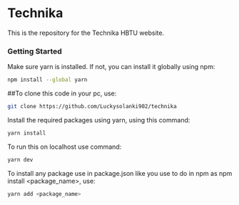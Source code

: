 # Technika

This is the repository for the Technika HBTU website.

### Getting Started
Make sure yarn is installed. If not, you can install it globally using npm:

```bash
npm install --global yarn
```

##To clone this code in your pc, use:
```bash
git clone https://github.com/Luckysolanki902/technika
```

Install the required packages using yarn, using this command:
```bash
yarn install
```
To run this on localhost use command:
```bash
yarn dev
```

To install any package use in package.json like you use to do in npm as npm install <package_name>, use:
```bash
yarn add <package_name>
```
